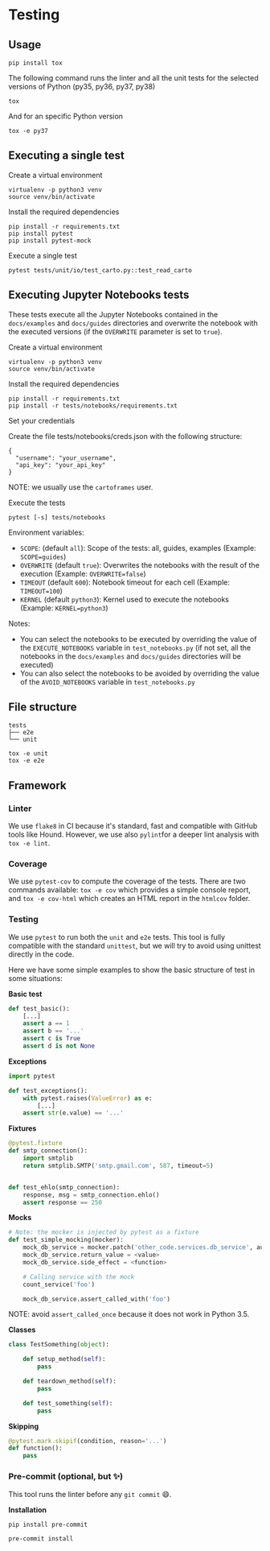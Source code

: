 # Testing

## Usage

```
pip install tox
```

The following command runs the linter and all the unit tests for the selected versions of Python (py35, py36, py37, py38)

```
tox
```

And for an specific Python version

```
tox -e py37
```

## Executing a single test

Create a virtual environment

```
virtualenv -p python3 venv
source venv/bin/activate
```

Install the required dependencies

```
pip install -r requirements.txt
pip install pytest
pip install pytest-mock
```

Execute a single test

```
pytest tests/unit/io/test_carto.py::test_read_carto
```

## Executing Jupyter Notebooks tests

These tests execute all the Jupyter Notebooks contained in the `docs/examples` and `docs/guides` directories and overwrite the notebook with the executed versions (if the `OVERWRITE` parameter is set to `true`).

Create a virtual environment

```
virtualenv -p python3 venv
source venv/bin/activate
```

Install the required dependencies

```
pip install -r requirements.txt
pip install -r tests/notebooks/requirements.txt
```

Set your credentials

Create the file tests/notebooks/creds.json with the following structure:

```
{
  "username": "your_username",
  "api_key": "your_api_key"
}
```

NOTE: we usually use the `cartoframes` user.

Execute the tests

```
pytest [-s] tests/notebooks
```

Environment variables:
 - `SCOPE`: (default `all`): Scope of the tests: all, guides, examples (Example: `SCOPE=guides`)
 - `OVERWRITE` (default `true`): Overwrites the notebooks with the result of the execution (Example: `OVERWRITE=false`)
 - `TIMEOUT` (default `600`): Notebook timeout for each cell (Example: `TIMEOUT=100`)
 - `KERNEL` (default `python3`): Kernel used to execute the notebooks (Example: `KERNEL=python3`)

Notes:
 - You can select the notebooks to be executed by overriding the value of the `EXECUTE_NOTEBOOKS` variable in `test_notebooks.py` (if not set, all the notebooks in the `docs/examples` and `docs/guides` directories will be executed)
 - You can also select the notebooks to be avoided by overriding the value of the `AVOID_NOTEBOOKS` variable in `test_notebooks.py`

## File structure

```
tests
├── e2e
└── unit
```

```
tox -e unit
tox -e e2e
```

## Framework

### Linter

We use `flake8` in CI because it's standard, fast and compatible with GitHub tools like Hound. However, we use also `pylint`for a deeper lint analysis with `tox -e lint`.

### Coverage

We use `pytest-cov` to compute the coverage of the tests. There are two commands available: `tox -e cov` which provides a simple console report, and `tox -e cov-html` which creates an HTML report in the `htmlcov` folder.

### Testing

We use `pytest` to run both the `unit` and `e2e` tests. This tool is fully compatible with the standard `unittest`, but we will try to avoid using unittest directly in the code.

Here we have some simple examples to show the basic structure of test in some situations:

**Basic test**

```py
def test_basic():
    [...]
    assert a == 1
    assert b == '...'
    assert c is True
    assert d is not None
```

**Exceptions**

```py
import pytest

def test_exceptions():
    with pytest.raises(ValueError) as e:
        [...]
    assert str(e.value) == '...'
```

**Fixtures**

```py
@pytest.fixture
def smtp_connection():
    import smtplib
    return smtplib.SMTP('smtp.gmail.com', 587, timeout=5)


def test_ehlo(smtp_connection):
    response, msg = smtp_connection.ehlo()
    assert response == 250
```

**Mocks**

```py
# Note: the mocker is injected by pytest as a fixture
def test_simple_mocking(mocker):
    mock_db_service = mocker.patch('other_code.services.db_service', autospec=True)
    mock_db_service.return_value = <value>
    mock_db_service.side_effect = <function>

    # Calling service with the mock
    count_service('foo')

    mock_db_service.assert_called_with('foo')
```

NOTE: avoid `assert_called_once` because it does not work in Python 3.5.

**Classes**

```py
class TestSomething(object):

    def setup_method(self):
        pass

    def teardown_method(self):
        pass

    def test_something(self):
        pass
```

**Skipping**

```py
@pytest.mark.skipif(condition, reason='...')
def function():
    pass
```

### Pre-commit (optional, but :sparkles:)

This tool runs the linter before any `git commit` :smile:.

**Installation**

```
pip install pre-commit
```

```
pre-commit install
```

